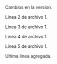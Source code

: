 Cambios en la version.

Linea 2 de archivo 1.

Linea 3 de archivo 1.

Linea 4 de archivo 1.

Linea 5 de archivo 1.

Ultima linea agregada.



